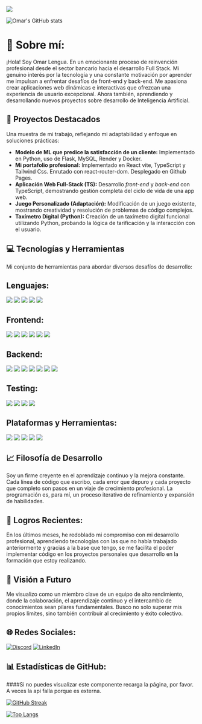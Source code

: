 ![](https://komarev.com/ghpvc/?username=Omarlsant&color=blue)

![Omar's GitHub stats](https://github-readme-stats.vercel.app/api?username=Omarlsant&show_icons=true)

# 💫 Sobre mí:
¡Hola! Soy Omar Lengua. En un emocionante proceso de reinvención profesional desde el sector bancario hacia el desarrollo Full Stack. Mi genuino interés por la tecnología y una constante motivación por aprender me impulsan a enfrentar desafíos de front-end y back-end. Me apasiona crear aplicaciones web dinámicas e interactivas que ofrezcan una experiencia de usuario excepcional. Ahora también, aprendiendo y desarrollando nuevos proyectos sobre desarrollo de Inteligencia Artificial.

## 🌟 Proyectos Destacados
Una muestra de mi trabajo, reflejando mi adaptabilidad y enfoque en soluciones prácticas:

- **Modelo de ML que predice la satisfacción de un cliente:** Implementado en Python, uso de Flask, MySQL, Render y Docker.
- **Mi portafolio profesional:** Implementado en React vite, TypeScript y Tailwind Css. Enrutado con react-router-dom. Desplegado en Github Pages.
- **Aplicación Web Full-Stack (TS):** Desarrollo *front-end* y *back-end* con TypeScript, demostrando gestión completa del ciclo de vida de una app web.
- **Juego Personalizado (Adaptación):** Modificación de un juego existente, mostrando creatividad y resolución de problemas de código complejos.
- **Taxímetro Digital (Python):** Creación de un taxímetro digital funcional utilizando Python, probando la lógica de tarificación y la interacción con el usuario.

## 💻 Tecnologías y Herramientas
Mi conjunto de herramientas para abordar diversos desafíos de desarrollo:

## Lenguajes:
![](https://img.shields.io/badge/javascript-%23323330.svg?style=for-the-badge&logo=javascript&logoColor=%23F7DF1E) ![](https://img.shields.io/badge/typescript-%233178C6.svg?style=for-the-badge&logo=typescript&logoColor=white) ![](https://img.shields.io/badge/python-%2314354C.svg?style=for-the-badge&logo=python&logoColor=white) ![](https://img.shields.io/badge/c-%2300599C.svg?style=for-the-badge&logo=c&logoColor=white) ![](https://img.shields.io/badge/java-%23ED8B00.svg?style=for-the-badge&logo=java&logoColor=white)

## Frontend:
![](https://img.shields.io/badge/react-%2320232a.svg?style=for-the-badge&logo=react&logoColor=%2361DAFB) ![](https://img.shields.io/badge/vite-%23646CFF.svg?style=for-the-badge&logo=vite&logoColor=white) ![](https://img.shields.io/badge/css3-%231572B6.svg?style=for-the-badge&logo=css3&logoColor=white) ![](https://img.shields.io/badge/Sass-CC6699?style=for-the-badge&logo=sass&logoColor=white) ![](https://img.shields.io/badge/tailwindcss-%2338B2AC.svg?style=for-the-badge&logo=tailwind-css&logoColor=white) ![](https://img.shields.io/badge/NPM-%23CB3837.svg?style=for-the-badge&logo=npm&logoColor=white)

## Backend:
![](https://img.shields.io/badge/node.js-6DA55F?style=for-the-badge&logo=node.js&logoColor=white) ![](https://img.shields.io/badge/django-%23092E20.svg?style=for-the-badge&logo=django&logoColor=white) ![](https://img.shields.io/badge/flask-%23000000.svg?style=for-the-badge&logo=flask&logoColor=white) ![](https://img.shields.io/badge/Express.js-%23404d59?style=for-the-badge&logo=express&logoColor=%2361DAFB) ![](https://img.shields.io/badge/mysql-%2300f.svg?style=for-the-badge&logo=mysql&logoColor=white) ![](https://img.shields.io/badge/REST_APIs-007F5F?style=for-the-badge) ![](https://img.shields.io/badge/JWT-black?style=for-the-badge&logo=jsonwebtokens&logoColor=white)

## Testing:
![](https://img.shields.io/badge/jest-%23C21325.svg?style=for-the-badge&logo=jest&logoColor=white) ![](https://img.shields.io/badge/Supertest-03071E?style=for-the-badge) ![](https://img.shields.io/badge/pytest-0A9EDC?style=for-the-badge&logo=pytest&logoColor=white) ![](https://img.shields.io/badge/Unittest-457B9D?style=for-the-badge)

## Plataformas y Herramientas:
![](https://img.shields.io/badge/docker-%230db7ed.svg?style=for-the-badge&logo=docker&logoColor=white) ![](https://img.shields.io/badge/Docker--Compose-%230db7ed?style=for-the-badge&logo=docker&logoColor=white) ![](https://img.shields.io/badge/github%20actions-%232671E5.svg?style=for-the-badge&logo=github-actions&logoColor=white) ![](https://img.shields.io/badge/Git-%23F05033.svg?style=for-the-badge&logo=git&logoColor=white) ![](https://img.shields.io/badge/github-%23121011.svg?style=for-the-badge&logo=github&logoColor=white)

## 📈 Filosofía de Desarrollo
Soy un firme creyente en el aprendizaje continuo y la mejora constante. Cada línea de código que escribo, cada error que depuro y cada proyecto que completo son pasos en un viaje de crecimiento profesional. La programación es, para mí, un proceso iterativo de refinamiento y expansión de habilidades.

## 🚀 Logros Recientes:
En los últimos meses, he redoblado mi compromiso con mi desarrollo profesional, aprendiendo tecnologías con las que no había trabajado anteriormente y gracias a la base que tengo, se me facilita el poder implementar código en los proyectos personales que desarrollo en la formación que estoy realizando.

## 🔭 Visión a Futuro
Me visualizo como un miembro clave de un equipo de alto rendimiento, donde la colaboración, el aprendizaje continuo y el intercambio de conocimientos sean pilares fundamentales. Busco no solo superar mis propios límites, sino también contribuir al crecimiento y éxito colectivo.

## 🌐 Redes Sociales:
[![Discord](https://img.shields.io/badge/Discord-%237289DA.svg?logo=discord&logoColor=white)](https://discord.gg/P57Bm7xJ) [![LinkedIn](https://img.shields.io/badge/LinkedIn-%230077B5.svg?logo=linkedin&logoColor=white)](https://www.linkedin.com/in/omarlengua) 

## 📊 Estadísticas de GitHub:
####Si no puedes visualizar este componente recarga la página, por favor. A veces la api falla porque es externa.

[![GitHub Streak](https://streak-stats.demolab.com?user=omarlsant&theme=flag-india&hide_border=true&border_radius=21)](https://git.io/streak-stats)


[![Top Langs](https://github-readme-stats.vercel.app/api/top-langs/?username=Omarlsant&layout=compact)](https://github.com/Omarlsant/github-readme-stats)

